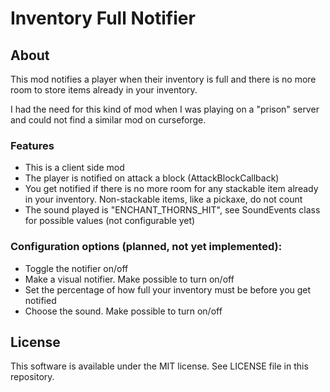 # Inventory Full Notifier

## About

This mod notifies a player when their inventory is full and there is no more room to store items already in your inventory.

I had the need for this kind of mod when I was playing on a "prison" server and could not find a similar mod on curseforge.

### Features

- This is a client side mod
- The player is notified on attack a block (AttackBlockCallback)
- You get notified if there is no more room for any stackable item already in your inventory. 
Non-stackable items, like a pickaxe, do not count 
- The sound played is "ENCHANT_THORNS_HIT", see SoundEvents class for possible values (not configurable yet)

### Configuration options (planned, not yet implemented):

- Toggle the notifier on/off
- Make a visual notifier. Make possible to turn on/off
- Set the percentage of how full your inventory must be before you get notified
- Choose the sound. Make possible to turn on/off

## License

This software is available under the MIT license. See LICENSE file in this repository.
